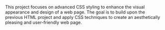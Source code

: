 This project focuses on advanced CSS styling to enhance the visual appearance and design of a web page. The goal is to build upon the previous HTML project and apply CSS techniques to create an aesthetically pleasing and user-friendly web page.
